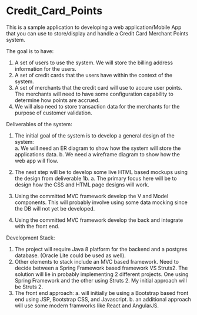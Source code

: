 # Credit_Card_Points

This is a sample application to developing a web application/Mobile App that you can use to store/display and handle a Credit Card Merchant Points system.  

The goal is to have:

1. A set of users to use the system.  We will store the billing address information for the users.
2. A set of credit cards that the users have within the context of the system.
3. A set of merchants that the credit card will use to accure user points.  The merchants will need to have some configuration capability to determine how points are accrued.
4. We will also need to store transaction data for the merchants for the purpose of customer validation.


Deliverables of the system:

1. The initial goal of the system is to develop a general design of the system:  
a. We will need an ER diagram to show how the system will store the applications data.
b. We need a wireframe diagram to show how the web app will flow.

2. The next step will be to develop some live HTML based mockups using the design from deliverable 1b. 
a. The primary focus here will be to design how the CSS and HTML page designs will work.

3. Using the committed MVC framework develop the V and Model components.   This will probably involve using some data mocking since the DB will not yet be developed.

4. Using the committed MVC framework develop the back and integrate with the front end. 


Development Stack:

1. The project will require Java 8 platform for the backend and a postgres database. (Oracle Lite could be used as well).  
2. Other elements to stack include an MVC based framework.  Need to decide between a Spring Framework based framework VS Struts2.  The solution will lie in probably implementing
2 different projects.  One using Spring Framework and the other using Struts 2.  My initial approach will be Struts 2.
3. The front end approach:
a. will initially be using a Bootstrap based front end using JSP, Bootstrap CSS, and Javascript. 
b. an additional approach will use some modern framworks like React and AngularJS.


